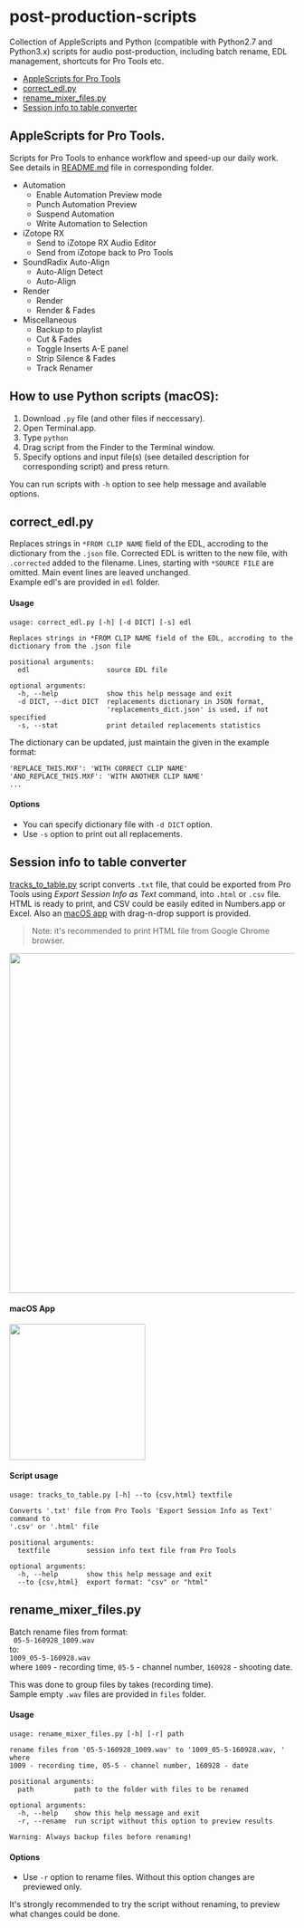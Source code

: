 # post-production-scripts
Collection of AppleScripts and Python (compatible with Python2.7 and Python3.x) scripts for audio post-production, including batch rename, EDL management, shortcuts for Pro Tools etc.
- [AppleScripts for Pro Tools](AppleScripts)
- [correct_edl.py](#correct_edlpy)
- [rename_mixer_files.py](#rename_mixer_filespy)
- [Session info to table converter](#session-info-to-table-converter)  

## AppleScripts for Pro Tools.
Scripts for Pro Tools to enhance workflow and speed-up our daily work. See details in [README.md](AppleScripts/README.md) file in corresponding folder.
* Automation
  - Enable Automation Preview mode
  - Punch Automation Preview
  - Suspend Automation
  - Write Automation to Selection
* iZotope RX
  - Send to iZotope RX Audio Editor
  - Send from iZotope back to Pro Tools
* SoundRadix Auto-Align
  - Auto-Align Detect
  - Auto-Align
* Render
  - Render
  - Render & Fades
* Miscellaneous
  - Backup to playlist
  - Cut & Fades
  - Toggle Inserts A-E panel
  - Strip Silence & Fades
  - Track Renamer

## How to use Python scripts (macOS):
1. Download `.py` file (and other files if neccessary).
2. Open Terminal.app.
3. Type `python `
4. Drag script from the Finder to the Terminal window.
5. Specify options and input file(s) (see detailed description for corresponding script) and press return.

You can run scripts with `-h` option to see help message and available options.

## correct_edl.py
Replaces strings in `*FROM CLIP NAME` field of the EDL, accroding to the dictionary from the `.json` file. Corrected EDL is written to the new file, with `.corrected` added to the filename. Lines, starting with `*SOURCE FILE` are omitted. Main event lines are leaved unchanged.  
Example edl's are provided in `edl` folder.

#### Usage
```
usage: correct_edl.py [-h] [-d DICT] [-s] edl

Replaces strings in *FROM CLIP NAME field of the EDL, accroding to the
dictionary from the .json file

positional arguments:
  edl                   source EDL file

optional arguments:
  -h, --help            show this help message and exit
  -d DICT, --dict DICT  replacements dictionary in JSON format,
                        'replacements_dict.json' is used, if not specified
  -s, --stat            print detailed replacements statistics
```  
The dictionary can be updated, just maintain the given in the example format:  
```
'REPLACE_THIS.MXF': 'WITH CORRECT CLIP NAME'
'AND_REPLACE_THIS.MXF': 'WITH ANOTHER CLIP NAME'
...
```
#### Options
* You can specify dictionary file with `-d DICT` option.
* Use `-s` option to print out all replacements.

##  Session info to table converter
[tracks_to_table.py](../master/Session%20info%20to%20table/tracks_to_table.py) script converts `.txt` file, that could be exported from Pro Tools using *Export Session Info as Text* command, into `.html` or `.csv` file. HTML is ready to print, and CSV could be easily edited in Numbers.app or Excel. Also an [macOS app](../master/Session%20info%20to%20table/binaries/Tracks_to_Table_macOS_app.zip) with drag-n-drop support is provided.

> Note: it's recommended to print HTML file from Google Chrome browser.
<img src="https://www.dropbox.com/s/3r6wli0fawqqje7/HTML-table.png?raw=true" width="600">

#### macOS App
<img src="https://www.dropbox.com/s/68sqilwejvf9epy/converter.png?raw=true" width="240">

#### Script usage  
```
usage: tracks_to_table.py [-h] --to {csv,html} textfile

Converts '.txt' file from Pro Tools 'Export Session Info as Text' command to
'.csv' or '.html' file

positional arguments:
  textfile         session info text file from Pro Tools

optional arguments:
  -h, --help       show this help message and exit
  --to {csv,html}  export format: "csv" or "html"
```

## rename_mixer_files.py
Batch rename files from format:  
``` 05-5-160928_1009.wav```  
to:  
```1009_05-5-160928.wav```  
where `1009` - recording time, `05-5` - channel number, `160928` - shooting date.  

This was done to group files by takes (recording time).  
Sample empty `.wav` files are provided in `files` folder.
#### Usage
```
usage: rename_mixer_files.py [-h] [-r] path

rename files from '05-5-160928_1009.wav' to '1009_05-5-160928.wav, ' where
1009 - recording time, 05-5 - channel number, 160928 - date

positional arguments:
  path          path to the folder with files to be renamed

optional arguments:
  -h, --help    show this help message and exit
  -r, --rename  run script without this option to preview results

Warning: Always backup files before renaming!
```
#### Options
* Use `-r` option to rename files. Without this option changes are previewed only.

It's strongly recommended to try the script without renaming, to preview what changes could be done.
